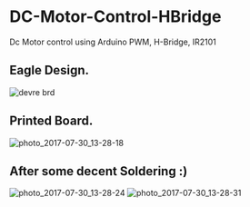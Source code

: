 # DC-Motor-Control-HBridge
Dc Motor control using Arduino PWM, H-Bridge, IR2101
## Eagle Design.
![devre brd](https://user-images.githubusercontent.com/26569870/28752615-9e0c5066-752c-11e7-8286-a9acac95b7ba.PNG)
## Printed Board.
![photo_2017-07-30_13-28-18](https://user-images.githubusercontent.com/26569870/28752585-cf79286e-752b-11e7-8403-32eda57bb28b.jpg)
## After some decent Soldering :)
![photo_2017-07-30_13-28-24](https://user-images.githubusercontent.com/26569870/28752583-cf3ef176-752b-11e7-880d-7ea105c43646.jpg)
![photo_2017-07-30_13-28-31](https://user-images.githubusercontent.com/26569870/28752584-cf5b7b16-752b-11e7-9950-28e190d2e488.jpg)

